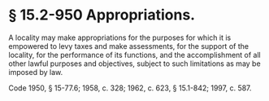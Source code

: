 # § 15.2-950 Appropriations.

<p>A locality may make appropriations for the purposes for which it is empowered to levy taxes and make assessments, for the support of the locality, for the performance of its functions, and the accomplishment of all other lawful purposes and objectives, subject to such limitations as may be imposed by law.</p><p>Code 1950, § 15-77.6; 1958, c. 328; 1962, c. 623, § 15.1-842; 1997, c. 587.</p>
